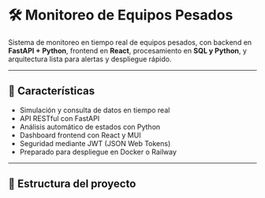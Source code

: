 # 🛠️ Monitoreo de Equipos Pesados

Sistema de monitoreo en tiempo real de equipos pesados, con backend en **FastAPI + Python**, frontend en **React**, procesamiento en **SQL y Python**, y arquitectura lista para alertas y despliegue rápido.

---

## 🚀 **Características**

- Simulación y consulta de datos en tiempo real
- API RESTful con FastAPI
- Análisis automático de estados con Python
- Dashboard frontend con React y MUI
- Seguridad mediante JWT (JSON Web Tokens)
- Preparado para despliegue en Docker o Railway

---

## 📁 **Estructura del proyecto**

